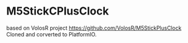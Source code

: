 # M5StickCPlusClock
based on VolosR project https://github.com/VolosR/M5StickPlusClock Cloned and corverted to PlatformIO.
